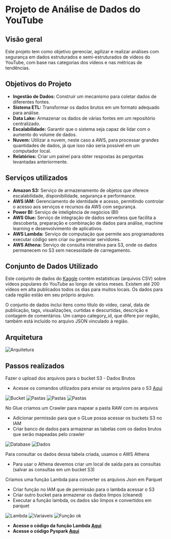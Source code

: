 # Projeto de Análise de Dados do YouTube

## Visão geral

Este projeto tem como objetivo gerenciar, agilizar e realizar análises com segurança em dados estruturados e semi-estruturados de vídeos do YouTube, com base nas categorias dos vídeos e nas métricas de tendências.

## Objetivos do Projeto

- **Ingestão de Dados:** Construir um mecanismo para coletar dados de diferentes fontes.
- **Sistema ETL:** Transformar os dados brutos em um formato adequado para análise.
- **Data Lake:** Armazenar os dados de várias fontes em um repositório centralizado.
- **Escalabilidade:** Garantir que o sistema seja capaz de lidar com o aumento do volume de dados.
- **Nuvem:** Utilizar a nuvem, neste caso a AWS, para processar grandes quantidades de dados, já que isso não seria possível em um computador local.
- **Relatórios:** Criar um painel para obter respostas às perguntas levantadas anteriormente.

## Serviços utilizados
- **Amazon S3:** Serviço de armazenamento de objetos que oferece escalabilidade, disponibilidade, segurança e performance.
- **AWS IAM:** Gerenciamento de identidade e acesso, permitindo controlar o acesso aos serviços e recursos da AWS com segurança.
- **Power BI:** Serviço de inteligência de negócios (BI)
- **AWS Glue:** Serviço de integração de dados serverless que facilita a descoberta, preparação e combinação de dados para análise, machine learning e desenvolvimento de aplicativos.
- **AWS Lambda:** Serviço de computação que permite aos programadores executar código sem criar ou gerenciar servidores.
- **AWS Athena:** Serviço de consulta interativa para S3, onde os dados permanecem no S3 sem necessidade de carregamento.

## Conjunto de Dados Utilizado
Este conjunto de dados do [Kaggle](https://www.kaggle.com/datasets/datasnaek/youtube-new) contém estatísticas (arquivos CSV) sobre vídeos populares do YouTube ao longo de vários meses. Existem até 200 vídeos em alta publicados todos os dias para muitos locais. Os dados para cada região estão em seu próprio arquivo.

O conjunto de dados inclui itens como título do vídeo, canal, data de publicação, tags, visualizações, curtidas e descurtidas, descrição e contagem de comentários. Um campo category_id, que difere por região, também está incluído no arquivo JSON vinculado à região.

## Arquitetura

![Arquitetura](/Projeto%20III/evidencias/Arquitetura.png)

## Passos realizados

Fazer o upload dos arquivos para o bucket S3 - Dados Brutos
    
- Acesse os comandos utilizados para enviar os arquivos para o S3 [Aqui](/Projeto%20III/evidencias/comandos-CLI.txt)

![Bucket](/Projeto%20III/evidencias/bucket-raw-criado.png)
![Pastas](/Projeto%20III/evidencias/pastas.png)
![Pastas](/Projeto%20III/evidencias/pastas1_csv.png)
![Pastas](/Projeto%20III/evidencias/pastas2_json.png)

No Glue criamos um Crawler para mapear a pasta RAW com os arquivos 

- Adicionar permissão para que o GLue possa acessar os buckets S3 no IAM   
- Criar banco de dados para armazenar as tabelas com os dados brutos que serão mapeadas pelo crawler 

![Database](/Projeto%20III/evidencias/database-raw.png)
![Dados](/Projeto%20III/evidencias/athena-dados-limpos.png)

Para consultar os dados dessa tabela criada, usamos o AWS Athena
- Para usar o Athena devemos criar um local de saída para as consultas (salvar as consultas em um bucket S3)

Criamos uma função Lambda para converter os arquivos Json em Parquet
- Criar função no IAM que de permissão para o lambda acessar o S3
- Criar outro bucket para armazenar os dados limpos (cleaned) 
- Executar a função lambda, os dados são limpos e convertidos em parquet

![Lambda](/Projeto%20III/evidencias/lambda-function.png)
![Variaveis](/Projeto%20III/evidencias/variaveis.png)
![Função ok](/Projeto%20III/evidencias/função-ok.png)

- **Acesse o código da função Lambda [Aqui](/Projeto%20III/lambda-function.py)**
- **Acesse o código Pyspark [Aqui](/Projeto%20III/pyspark.py)**
